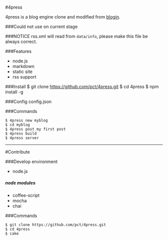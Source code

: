 #4press 

4press is a blog engine clone and modified from [blogin](https://github.com/zmmbreeze/blogin).

###Could not use on current stage

###NOTICE
rss.xml will read from `data/info`, please make this file be always correct.

###Features

* node.js
* markdown
* static site
* rss support

###Install
	$ git clone https://github.com/pct/4press.git
	$ cd 4press
	$ npm install -g

###Config
config.json


###Commands

	$ 4press new myblog
	$ cd myblog
	$ 4press post my first post
	$ 4press build
	$ 4press server


----

#Contribute

###Develop environment
* node.js

##### node modules

* coffee-script
* mocha
* chai

###Commands

	$ git clone https://github.com/pct/4press.git
	$ cd 4press
	$ cake
